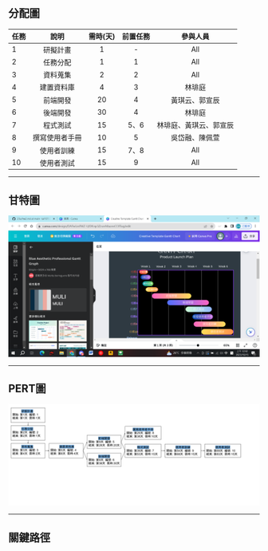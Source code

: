 ## 分配圖
| 任務 | 說明 | 需時(天) | 前置任務 | 參與人員 |
|:-------|:-------:|:------:|:------:|:------:|
| 1 | 研擬計畫 | 1 | - | All |
| 2 | 任務分配 | 1 | 1 | All |
| 3 | 資料蒐集 | 2 | 2 | All |
| 4 | 建置資料庫 | 4 | 3 | 林琲庭 |
| 5 | 前端開發 | 20 | 4 | 黃琪云、郭宣辰 |
| 6 | 後端開發 | 30 | 4 | 林琲庭 |
| 7 | 程式測試 | 15 | 5、6 | 林琲庭、黃琪云、郭宣辰 |
| 8 | 撰寫使用者手冊 | 10 | 5 | 吳岱融、陳佩萱 |
| 9 | 使用者訓練 | 15 | 7、8 | All |
| 10 | 使用者測試 | 15 | 9 | All |

***
## 甘特圖
![甘特圖](甘特圖.png)

***
## PERT圖
![PERT](PERT.png)

***
## 關鍵路徑



